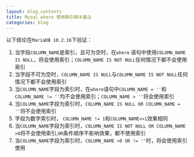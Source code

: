 ```yaml
---
layout: blog_contents
title: Mysql where 使用索引相关备注
categories: blog
---
```


以下结论在`MariaDB 10.2.16`下验证：

1. 当字段`COLUMN_NAME`是索引，且可为空时，在`where` 语句中使用`COLUMN_NAME IS NULL`，将会使用索引；`COLUMN_NAME IS NOT NULL`任何情况下都不会使用索引
2. 当字段不可为空时，`COLUMN_NAME IS NULL`与`COLUMN_NAME IS NOT NULL`任何情况下都不会使用索引
3. 当`COLUMN_NAME`字段为索引时，在`where`语句中`COLUMN_NAME = ''`和`COLUMN_NAME != ''`均不会使用索引；`COLUMN_NAME > ''`将会使用索引
4. 当`COLUMN_NAME`字段为索引时，`COLUMN_NAME IS NULL OR COLUMN_NAME = ''`将不会使用索引
5. 字段为数字索引时， `COLUMN_NAME != 1`和`COLUMN_NAME<>1`效果相同
6. 当`COLUMN_NAME`字段为索引时，`COLUMN_NAME IS NOT NULL OR COLUMN_NAME >0`将不会使用索引,`OR`条件顺序不影响效果，都不使用索引
7. 当`COLUMN_NAME`字段为索引时，`COLUMN_NAME >0 OR != ''`时，将会使用索引使用

